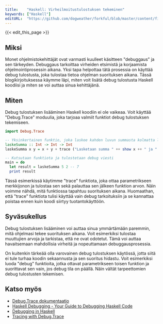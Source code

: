 ```yaml
---
title:    "Haskell: Virheilmoitustulostuksen tekeminen"
keywords: ["Haskell"]
editURL:  "https://github.com/dogweather/forkful/blob/master/content/fi/haskell/printing-debug-output.md"
---
```


{{< edit_this_page >}}

## Miksi

Monet ohjelmistokehittäjät ovat varmasti kuulleet käsitteen "debuggaus" ja sen tärkeyden. Debuggaus tarkoittaa virheiden etsimistä ja korjaamista ohjelmointiprosessin aikana. Yksi tapa helpottaa tätä prosessia on käyttää debug tulostusta, joka tulostaa tietoa ohjelman suorituksen aikana. Tässä blogikirjoituksessa käymme läpi, miten voit lisätä debug tulostusta Haskell koodiisi ja miten se voi auttaa sinua kehittäjänä.

## Miten

Debug tulostuksen lisääminen Haskell koodiin ei ole vaikeaa. Voit käyttää "Debug.Trace" moduulia, joka tarjoaa valmiit funktiot debug tulostuksen tekemiseen.

```Haskell
import Debug.Trace

-- Yksinkertainen funktio, joka laskee kahden luvun summasta kolmatta lukua
laskeSumma :: Int -> Int -> Int
laskeSumma x y = x + y + trace ("Lasketaan summa " ++ show x ++ " ja " ++ show y) 0

-- Kutsutaan funktiota ja tulostetaan debug viesti
main = do
  let result = laskeSumma 5 2 -- 7
  print result
```

Tässä esimerkissä käytimme "trace" funktiota, joka ottaa parametrikseen merkkijonon ja tulostaa sen sekä palauttaa sen jälkeen funktion arvon. Näin voimme nähdä, mitä funktiossa tapahtuu suorituksen aikana. Huomaathan, että "trace" funktiota tulisi käyttää vain debug tarkoituksiin ja se kannattaa poistaa ennen kuin koodi siirtyy tuotantokäyttöön.

## Syväsukellus

Debug tulostuksen lisääminen voi auttaa sinua ymmärtämään paremmin, mitä ohjelmasi tekee suorituksen aikana. Voit esimerkiksi tulostaa muuttujien arvoja ja tarkistaa, että ne ovat odotetut. Tämä voi auttaa havaitsemaan mahdollisia virheitä ja nopeuttamaan debuggausprosessia.

On kuitenkin tärkeää olla varovainen debug tulostuksen käytössä, jotta siitä ei tule turhaa koodin sekaannusta ja sen suoritus hidastu. Voit esimerkiksi luoda "debug" funktioita, jotka ottavat parametrikseen toisen funktion ja suorittavat sen vain, jos debug tila on päällä. Näin vältät tarpeettomien debug tulostusten tekemisen.

## Katso myös

- [Debug.Trace dokumentaatio](https://hackage.haskell.org/package/base-4.14.1.0/docs/Debug-Trace.html)
- [Haskell Debugging - Your Guide to Debugging Haskell Code](https://www.fpcomplete.com/blog/haskell-debugging-guide/)
- [Debugging in Haskell](https://wiki.haskell.org/Debugging)
- [Tracing with Debug.Trace](https://www.schoolofhaskell.com/school/starting-with-haskell/basics-of-haskell/14-Tracing-with-Debug-Trace)